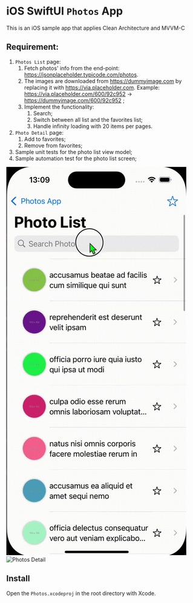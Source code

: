 iOS SwiftUI `Photos` App
============================================

This is an iOS sample app that applies Clean Architecture and MVVM-C

## Requirement:
1. `Photos List` page:
	1. Fetch photos' info from the end-point: https://jsonplaceholder.typicode.com/photos. 
    2. The images are downloaded from https://dummyimage.com by replacing it with https://via.placeholder.com. Example: https://via.placeholder.com/600/92c952 -> https://dummyimage.com/600/92c952 ;
	3. Implement the functionality: 
	    1. Search;
	    2. Switch between all list and the favorites list;
        3. Handle infinity loading with 20 items per pages.
2. `Photo Detail` page: 
    1. Add to favorites;
    2. Remove from favorites;
3. Sample unit tests for the photo list view model;
4. Sample automation test for the photo list screen;

![Photos List](./Images/search.gif)
![Photos Detail](./Images/favorite.gif)

## Install
Open the `Photos.xcodeproj` in the root directory with Xcode.
